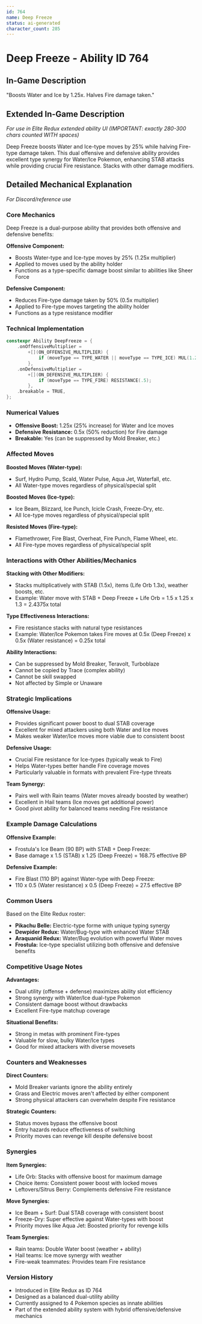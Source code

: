 ```yaml
---
id: 764
name: Deep Freeze
status: ai-generated
character_count: 285
---
```


# Deep Freeze - Ability ID 764

## In-Game Description
"Boosts Water and Ice by 1.25x. Halves Fire damage taken."

## Extended In-Game Description
*For use in Elite Redux extended ability UI (IMPORTANT: exactly 280-300 chars counted WITH spaces)*

Deep Freeze boosts Water and Ice-type moves by 25% while halving Fire-type damage taken. This dual offensive and defensive ability provides excellent type synergy for Water/Ice Pokemon, enhancing STAB attacks while providing crucial Fire resistance. Stacks with other damage modifiers.

## Detailed Mechanical Explanation
*For Discord/reference use*

### Core Mechanics
Deep Freeze is a dual-purpose ability that provides both offensive and defensive benefits:

**Offensive Component:**
- Boosts Water-type and Ice-type moves by 25% (1.25x multiplier)
- Applied to moves used by the ability holder
- Functions as a type-specific damage boost similar to abilities like Sheer Force

**Defensive Component:**
- Reduces Fire-type damage taken by 50% (0.5x multiplier)
- Applied to Fire-type moves targeting the ability holder
- Functions as a type resistance modifier

### Technical Implementation
```cpp
constexpr Ability DeepFreeze = {
    .onOffensiveMultiplier =
        +[](ON_OFFENSIVE_MULTIPLIER) {
            if (moveType == TYPE_WATER || moveType == TYPE_ICE) MUL(1.25);
        },
    .onDefensiveMultiplier =
        +[](ON_DEFENSIVE_MULTIPLIER) {
            if (moveType == TYPE_FIRE) RESISTANCE(.5);
        },
    .breakable = TRUE,
};
```

### Numerical Values
- **Offensive Boost:** 1.25x (25% increase) for Water and Ice moves
- **Defensive Resistance:** 0.5x (50% reduction) for Fire damage
- **Breakable:** Yes (can be suppressed by Mold Breaker, etc.)

### Affected Moves
**Boosted Moves (Water-type):**
- Surf, Hydro Pump, Scald, Water Pulse, Aqua Jet, Waterfall, etc.
- All Water-type moves regardless of physical/special split

**Boosted Moves (Ice-type):**
- Ice Beam, Blizzard, Ice Punch, Icicle Crash, Freeze-Dry, etc.
- All Ice-type moves regardless of physical/special split

**Resisted Moves (Fire-type):**
- Flamethrower, Fire Blast, Overheat, Fire Punch, Flame Wheel, etc.
- All Fire-type moves regardless of physical/special split

### Interactions with Other Abilities/Mechanics

**Stacking with Other Modifiers:**
- Stacks multiplicatively with STAB (1.5x), items (Life Orb 1.3x), weather boosts, etc.
- Example: Water move with STAB + Deep Freeze + Life Orb = 1.5 x 1.25 x 1.3 = 2.4375x total

**Type Effectiveness Interactions:**
- Fire resistance stacks with natural type resistances
- Example: Water/Ice Pokemon takes Fire moves at 0.5x (Deep Freeze) x 0.5x (Water resistance) = 0.25x total

**Ability Interactions:**
- Can be suppressed by Mold Breaker, Teravolt, Turboblaze
- Cannot be copied by Trace (complex ability)
- Cannot be skill swapped
- Not affected by Simple or Unaware

### Strategic Implications

**Offensive Usage:**
- Provides significant power boost to dual STAB coverage
- Excellent for mixed attackers using both Water and Ice moves
- Makes weaker Water/Ice moves more viable due to consistent boost

**Defensive Usage:**
- Crucial Fire resistance for Ice-types (typically weak to Fire)
- Helps Water-types better handle Fire coverage moves
- Particularly valuable in formats with prevalent Fire-type threats

**Team Synergy:**
- Pairs well with Rain teams (Water moves already boosted by weather)
- Excellent in Hail teams (Ice moves get additional power)
- Good pivot ability for balanced teams needing Fire resistance

### Example Damage Calculations

**Offensive Example:**
- Frostula's Ice Beam (90 BP) with STAB + Deep Freeze:
- Base damage x 1.5 (STAB) x 1.25 (Deep Freeze) = 168.75 effective BP

**Defensive Example:**
- Fire Blast (110 BP) against Water-type with Deep Freeze:
- 110 x 0.5 (Water resistance) x 0.5 (Deep Freeze) = 27.5 effective BP

### Common Users
Based on the Elite Redux roster:
- **Pikachu Belle:** Electric-type forme with unique typing synergy
- **Dewpider Redux:** Water/Bug-type with enhanced Water STAB
- **Araquanid Redux:** Water/Bug evolution with powerful Water moves
- **Frostula:** Ice-type specialist utilizing both offensive and defensive benefits

### Competitive Usage Notes

**Advantages:**
- Dual utility (offense + defense) maximizes ability slot efficiency
- Strong synergy with Water/Ice dual-type Pokemon
- Consistent damage boost without drawbacks
- Excellent Fire-type matchup coverage

**Situational Benefits:**
- Strong in metas with prominent Fire-types
- Valuable for slow, bulky Water/Ice types
- Good for mixed attackers with diverse movesets

### Counters and Weaknesses

**Direct Counters:**
- Mold Breaker variants ignore the ability entirely
- Grass and Electric moves aren't affected by either component
- Strong physical attackers can overwhelm despite Fire resistance

**Strategic Counters:**
- Status moves bypass the offensive boost
- Entry hazards reduce effectiveness of switching
- Priority moves can revenge kill despite defensive boost

### Synergies

**Item Synergies:**
- Life Orb: Stacks with offensive boost for maximum damage
- Choice items: Consistent power boost with locked moves
- Leftovers/Sitrus Berry: Complements defensive Fire resistance

**Move Synergies:**
- Ice Beam + Surf: Dual STAB coverage with consistent boost
- Freeze-Dry: Super effective against Water-types with boost
- Priority moves like Aqua Jet: Boosted priority for revenge kills

**Team Synergies:**
- Rain teams: Double Water boost (weather + ability)
- Hail teams: Ice move synergy with weather
- Fire-weak teammates: Provides team Fire resistance

### Version History
- Introduced in Elite Redux as ID 764
- Designed as a balanced dual-utility ability
- Currently assigned to 4 Pokemon species as innate abilities
- Part of the extended ability system with hybrid offensive/defensive mechanics